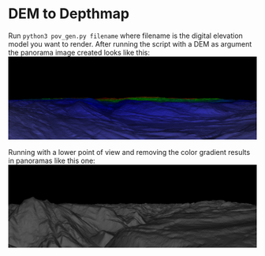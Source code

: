 # DEM to Depthmap

Run ```python3 pov_gen.py filename``` where filename is the digital elevation model you want to render. After running the script with a DEM as argument the panorama image created looks like this:
![POV-Ray Result](assets/example_povray.png)

Running with a lower point of view and removing the color gradient results in panoramas like this one:
![POV-Ray Result](assets/example_povray_2.png)
